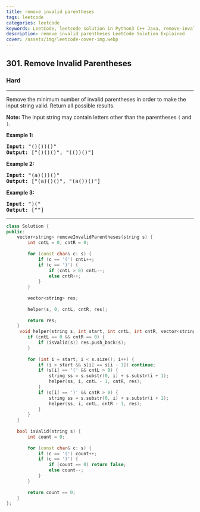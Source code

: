 ```yaml
---
title: remove invalid parentheses
tags: leetcode
categories: leetcode
keywords: LeetCode, leetcode solution in Python3 C++ Java, remove-invalid-parentheses solution
description: remove invalid parentheses LeetCode Solution Explained
cover: /assets/img/leetcode-cover-img.webp
---
```





<h2>301. Remove Invalid Parentheses</h2><h3>Hard</h3><hr><div><p>Remove the minimum number of invalid parentheses in order to make the input string valid. Return all possible results.</p>

<p><strong>Note:</strong>&nbsp;The input string may contain letters other than the parentheses <code>(</code> and <code>)</code>.</p>

<p><b>Example 1:</b></p>

<pre><b>Input:</b> "()())()"
<b>Output:</b> ["()()()", "(())()"]
</pre>

<p><b>Example 2:</b></p>

<pre><b>Input:</b> "(a)())()"
<b>Output:</b> ["(a)()()", "(a())()"]
</pre>

<p><b>Example 3:</b></p>

<pre><b>Input:</b> ")("
<b>Output: </b>[""]
</pre></div>

---




```cpp
class Solution {
public:
    vector<string> removeInvalidParentheses(string s) {
        int cntL = 0, cntR = 0;
        
        for (const char& c: s) {           
            if (c == '(') cntL++; 
            if (c == ')') {
                if (cntL > 0) cntL--;
                else cntR++;
            }
        }
        
        vector<string> res; 
        
        helper(s, 0, cntL, cntR, res);
        
        return res;
    }
     void helper(string s, int start, int cntL, int cntR, vector<string>& res) {
        if (cntL == 0 && cntR == 0) {
            if (isValid(s)) res.push_back(s);
        }
        
        for (int i = start; i < s.size(); i++) {
            if (i > start && s[i] == s[i - 1]) continue;
            if (s[i] == '(' && cntL > 0) {
                string ss = s.substr(0, i) + s.substr(i + 1);
                helper(ss, i, cntL - 1, cntR, res);
            }
            if (s[i] == ')' && cntR > 0) {
                string ss = s.substr(0, i) + s.substr(i + 1);
                helper(ss, i, cntL, cntR - 1, res);
            }
        }
    }
    
    bool isValid(string s) {
        int count = 0;
        
        for (const char& c: s) {
            if (c == '(') count++;
            if (c == ')') {
                if (count == 0) return false;
                else count--;
            }
        }
        
        return count == 0;
    }
};
```
